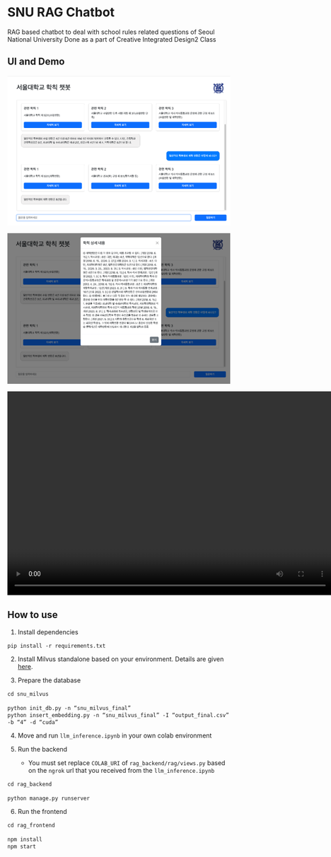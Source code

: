 # SNU RAG Chatbot
RAG based chatbot to deal with school rules related questions of Seoul National University
Done as a part of Creative Integrated Design2 Class

## UI and Demo
![UI](./assets/ui1.png)

![UI2](./assets/ui2.png) 

<video width="736" height="461" controls>
  <source src="./assets/demo_video.mp4" type="video/mp4">
</video>

## How to use
1. Install dependencies
```
pip install -r requirements.txt
```

2. Install Milvus standalone based on your environment. Details are given [here](https://milvus.io/docs/v2.0.x/install_standalone-docker.md).

3. Prepare the database
```
cd snu_milvus

python init_db.py -n “snu_milvus_final”
python insert_embedding.py -n “snu_milvus_final” -I “output_final.csv” -b “4” -d “cuda”
```

4. Move and run `llm_inference.ipynb` in your own colab environment

5. Run the backend
    - You must set replace `COLAB_URI` of `rag_backend/rag/views.py` based on the `ngrok` url that you received from the `llm_inference.ipynb`
```
cd rag_backend

python manage.py runserver
```

6. Run the frontend
```
cd rag_frontend

npm install
npm start
```